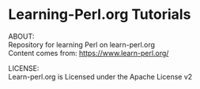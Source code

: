 # Learning-Perl.org Tutorials
ABOUT:<br>
Repository for learning Perl on learn-perl.org<br>
Content comes from: <a herf=https://www.learn-perl.org/>https://www.learn-perl.org/</a><br>

LICENSE:<br>
Learn-perl.org is Licensed under the Apache License v2

